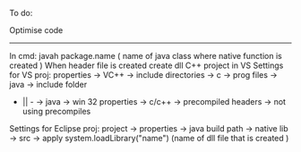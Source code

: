 To do:

Optimise code

***********************
In cmd: javah package.name ( name of java class where native function is created )
When header file is created create dll C++ project in VS
Settings for VS proj:
properties -> VC++ -> include directories -> c -> prog files -> java -> include folder
- || - -> java -> win 32
properties -> c/c++ -> precompiled headers -> not using precompiles

Settings for Eclipse proj:
project -> properties -> java build path -> native lib -> src -> apply
system.loadLibrary("name") (name of dll file that is created )
